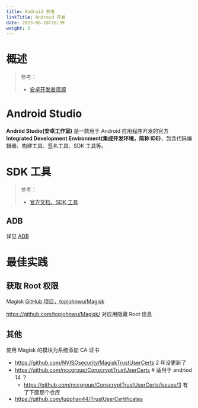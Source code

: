 ```yaml
---
title: Android 开发
linkTitle: Android 开发
date: 2023-06-18T16:39
weight: 3
---
```


# 概述

> 参考：
>
> - [安卓开发者资源](https://developer.android.com/)



# Android Studio

**Andriid Studio(安卓工作室)** 是一款用于 Android 应用程序开发的官方 **Integrated Development Environment(集成开发环境，简称 IDE)**，包含代码编辑器、构建工具、签名工具、SDK 工具等。

# SDK 工具

> 参考：
>
> - [官方文档，SDK 工具](https://developer.android.com/tools)

## ADB

详见 [ADB](docs/Mobile%20device/ADB.md)

# 最佳实践

## 获取 Root 权限

Magisk [GitHub 项目，topjohnwu/Magisk](https://github.com/topjohnwu/Magisk)

https://github.com/topjohnwu/Magisk/ 对应用隐藏 Root 信息

## 其他

使用 Magisk 的模块为系统添加 CA 证书

- https://github.com/NVISOsecurity/MagiskTrustUserCerts 2 年没更新了
- https://github.com/nccgroup/ConscryptTrustUserCerts # 适用于 andriod 14 ？
  - https://github.com/nccgroup/ConscryptTrustUserCerts/issues/3 有了下面那个仓库
- https://github.com/lupohan44/TrustUserCertificates

